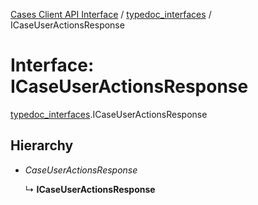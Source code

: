 [Cases Client API Interface](../cases_client_api.md) / [typedoc_interfaces](../modules/typedoc_interfaces.md) / ICaseUserActionsResponse

# Interface: ICaseUserActionsResponse

[typedoc_interfaces](../modules/typedoc_interfaces.md).ICaseUserActionsResponse

## Hierarchy

- *CaseUserActionsResponse*

  ↳ **ICaseUserActionsResponse**
